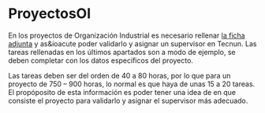 # ProyectosOI

En los proyectos de Organizaci&oacute;n Industrial es necesario rellenar [la ficha adjunta](https://nicolasserrano.github.io/ProyectosOI/PFM.doc) y as&ioacute poder validarlo y asignar un supervisor en Tecnun.
Las tareas rellenadas en los &uacute;ltimos apartados son a modo de ejemplo, se deben completar con los datos espec&iacute;ficos del proyecto.
 
Las tareas deben ser del orden de 40 a 80 horas, por lo que para un proyecto de 750 – 900 horas, lo normal es que haya de unas 15 a 20 tareas. El prop&oacute;posito de esta informaci&oacute;n es poder tener una idea de en que consiste el proyecto para validarlo y asignar el supervisor m&aacute;s adecuado.
 
